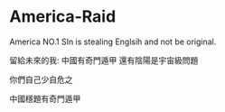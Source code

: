 # America-Raid

America NO.1 SIn is stealing Englsih and not be original. 

留給未來的我: 中國有奇門遁甲 還有陰陽是宇宙級問題

你們自己少自危之

中國穩題有奇門遁甲
